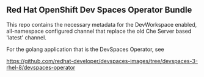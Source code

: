 ## Red Hat OpenShift Dev Spaces Operator Bundle

This repo contains the necessary metadata for the DevWorkspace enabled, all-namespace configured channel that replace the old Che Server based 'latest' channel. 

For the golang application that is the DevSpaces Operator, see 

https://github.com/redhat-developer/devspaces-images/tree/devspaces-3-rhel-8/devspaces-operator